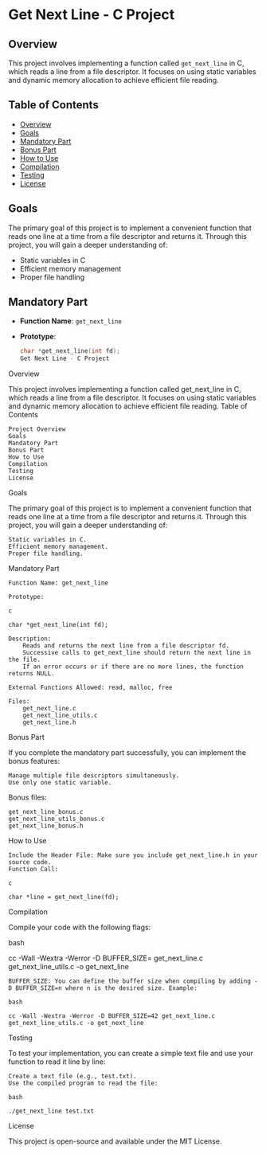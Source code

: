 # Get Next Line - C Project

## Overview

This project involves implementing a function called `get_next_line` in C, which reads a line from a file descriptor. It focuses on using static variables and dynamic memory allocation to achieve efficient file reading.

## Table of Contents

- [Overview](#overview)
- [Goals](#goals)
- [Mandatory Part](#mandatory-part)
- [Bonus Part](#bonus-part)
- [How to Use](#how-to-use)
- [Compilation](#compilation)
- [Testing](#testing)
- [License](#license)

## Goals

The primary goal of this project is to implement a convenient function that reads one line at a time from a file descriptor and returns it. Through this project, you will gain a deeper understanding of:

- Static variables in C
- Efficient memory management
- Proper file handling

## Mandatory Part

- **Function Name**: `get_next_line`

- **Prototype**:
  ```c
  char *get_next_line(int fd);
  Get Next Line - C Project
Overview

This project involves implementing a function called get_next_line in C, which reads a line from a file descriptor. It focuses on using static variables and dynamic memory allocation to achieve efficient file reading.
Table of Contents

    Project Overview
    Goals
    Mandatory Part
    Bonus Part
    How to Use
    Compilation
    Testing
    License

Goals

The primary goal of this project is to implement a convenient function that reads one line at a time from a file descriptor and returns it. Through this project, you will gain a deeper understanding of:

    Static variables in C.
    Efficient memory management.
    Proper file handling.

Mandatory Part

    Function Name: get_next_line

    Prototype:

    c

    char *get_next_line(int fd);

    Description:
        Reads and returns the next line from a file descriptor fd.
        Successive calls to get_next_line should return the next line in the file.
        If an error occurs or if there are no more lines, the function returns NULL.

    External Functions Allowed: read, malloc, free

    Files:
        get_next_line.c
        get_next_line_utils.c
        get_next_line.h

Bonus Part

If you complete the mandatory part successfully, you can implement the bonus features:

    Manage multiple file descriptors simultaneously.
    Use only one static variable.

Bonus files:

    get_next_line_bonus.c
    get_next_line_utils_bonus.c
    get_next_line_bonus.h

How to Use

    Include the Header File: Make sure you include get_next_line.h in your source code.
    Function Call:

    c

    char *line = get_next_line(fd);

Compilation

Compile your code with the following flags:

bash

cc -Wall -Wextra -Werror -D BUFFER_SIZE=<size> get_next_line.c get_next_line_utils.c -o get_next_line

    BUFFER_SIZE: You can define the buffer size when compiling by adding -D BUFFER_SIZE=n where n is the desired size. Example:

    bash

    cc -Wall -Wextra -Werror -D BUFFER_SIZE=42 get_next_line.c get_next_line_utils.c -o get_next_line

Testing

To test your implementation, you can create a simple text file and use your function to read it line by line:

    Create a text file (e.g., test.txt).
    Use the compiled program to read the file:

    bash

    ./get_next_line test.txt

License

This project is open-source and available under the MIT License.
